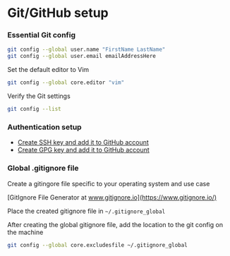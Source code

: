 # Git/GitHub setup

### Essential Git config

```bash
git config --global user.name "FirstName LastName"
git config --global user.email emailAddressHere
```

Set the default editor to Vim

```bash
git config --global core.editor "vim"
```

Verify the Git settings

```bash
git config --list
```

### Authentication setup

* [Create SSH key and add it to GitHub account](https://github.com/TimParrish/PUBLIC_TOOLING_FILES/blob/master/GitHub_Setup/ssh_key_setup.md)
* [Create GPG key and add it to GitHub account](https://github.com/TimParrish/PUBLIC_TOOLING_FILES/blob/master/GitHub_Setup/gpg_key_setup.md)

### Global .gitignore file

Create a gitingore file specific to your operating system and use case

[GitIgnore File Generator at www.gitignore.io](https://www.gitignore.io/)

Place the created gitignore file in `~/.gitignore_global`

After creating the global gitignore file, add the location to the git config on the machine

```bash
git config --global core.excludesfile ~/.gitignore_global
```
